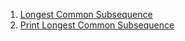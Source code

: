 1) [Longest Common Subsequence](https://leetcode.com/problems/longest-common-subsequence/description/)
2) [Print Longest Common Subsequence](https://takeuforward.org/data-structure/print-longest-common-subsequence-dp-26/)
